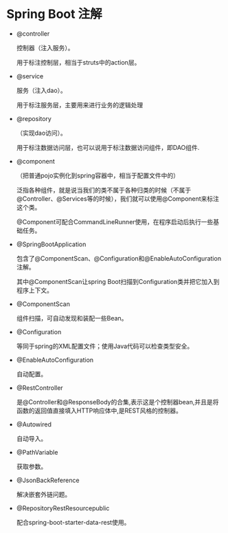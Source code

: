 # Spring Boot 注解

- @controller
    
    控制器（注入服务）。
    
    用于标注控制层，相当于struts中的action层。
    
- @service 

    服务（注入dao）。
    
    用于标注服务层，主要用来进行业务的逻辑处理
    
- @repository

    （实现dao访问）。
    
    用于标注数据访问层，也可以说用于标注数据访问组件，即DAO组件.
    
- @component 
    
    （把普通pojo实例化到spring容器中，相当于配置文件中的<bean id="" class=""/>）
    
    泛指各种组件，就是说当我们的类不属于各种归类的时候（不属于@Controller、@Services等的时候），我们就可以使用@Component来标注这个类。

    @Component可配合CommandLineRunner使用，在程序启动后执行一些基础任务。

- @SpringBootApplication
    
    包含了@ComponentScan、@Configuration和@EnableAutoConfiguration注解。
    
    其中@ComponentScan让spring Boot扫描到Configuration类并把它加入到程序上下文。
    
- @ComponentScan

    组件扫描，可自动发现和装配一些Bean。    

- @Configuration
    
    等同于spring的XML配置文件；使用Java代码可以检查类型安全。

- @EnableAutoConfiguration
    
    自动配置。

- @RestController

    是@Controller和@ResponseBody的合集,表示这是个控制器bean,并且是将函数的返回值直接填入HTTP响应体中,是REST风格的控制器。

- @Autowired

    自动导入。

- @PathVariable

    获取参数。

- @JsonBackReference

    解决嵌套外链问题。

- @RepositoryRestResourcepublic

    配合spring-boot-starter-data-rest使用。